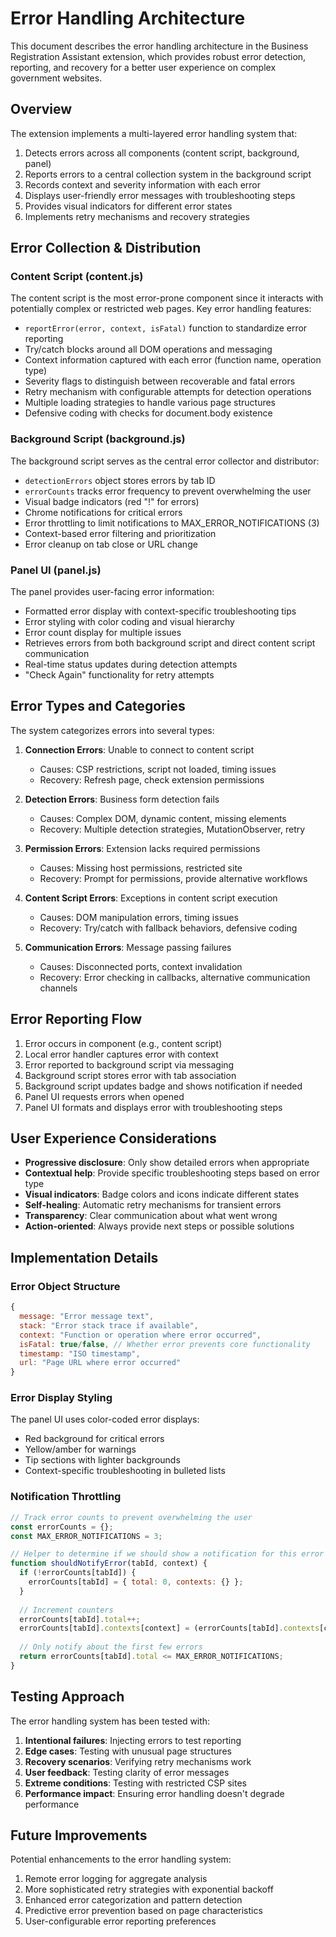 # Error Handling Architecture

This document describes the error handling architecture in the Business Registration Assistant extension, which provides robust error detection, reporting, and recovery for a better user experience on complex government websites.

## Overview

The extension implements a multi-layered error handling system that:

1. Detects errors across all components (content script, background, panel)
2. Reports errors to a central collection system in the background script
3. Records context and severity information with each error
4. Displays user-friendly error messages with troubleshooting steps
5. Provides visual indicators for different error states
6. Implements retry mechanisms and recovery strategies

## Error Collection & Distribution

### Content Script (content.js)

The content script is the most error-prone component since it interacts with potentially complex or restricted web pages. Key error handling features:

- `reportError(error, context, isFatal)` function to standardize error reporting
- Try/catch blocks around all DOM operations and messaging
- Context information captured with each error (function name, operation type)
- Severity flags to distinguish between recoverable and fatal errors
- Retry mechanism with configurable attempts for detection operations
- Multiple loading strategies to handle various page structures
- Defensive coding with checks for document.body existence

### Background Script (background.js)

The background script serves as the central error collector and distributor:

- `detectionErrors` object stores errors by tab ID
- `errorCounts` tracks error frequency to prevent overwhelming the user
- Visual badge indicators (red "!" for errors)
- Chrome notifications for critical errors
- Error throttling to limit notifications to MAX_ERROR_NOTIFICATIONS (3)
- Context-based error filtering and prioritization
- Error cleanup on tab close or URL change

### Panel UI (panel.js)

The panel provides user-facing error information:

- Formatted error display with context-specific troubleshooting tips
- Error styling with color coding and visual hierarchy
- Error count display for multiple issues
- Retrieves errors from both background script and direct content script communication
- Real-time status updates during detection attempts
- "Check Again" functionality for retry attempts

## Error Types and Categories

The system categorizes errors into several types:

1. **Connection Errors**: Unable to connect to content script
   - Causes: CSP restrictions, script not loaded, timing issues
   - Recovery: Refresh page, check extension permissions

2. **Detection Errors**: Business form detection fails
   - Causes: Complex DOM, dynamic content, missing elements
   - Recovery: Multiple detection strategies, MutationObserver, retry

3. **Permission Errors**: Extension lacks required permissions
   - Causes: Missing host permissions, restricted site
   - Recovery: Prompt for permissions, provide alternative workflows

4. **Content Script Errors**: Exceptions in content script execution
   - Causes: DOM manipulation errors, timing issues
   - Recovery: Try/catch with fallback behaviors, defensive coding

5. **Communication Errors**: Message passing failures
   - Causes: Disconnected ports, context invalidation
   - Recovery: Error checking in callbacks, alternative communication channels

## Error Reporting Flow

1. Error occurs in component (e.g., content script)
2. Local error handler captures error with context
3. Error reported to background script via messaging
4. Background script stores error with tab association
5. Background script updates badge and shows notification if needed
6. Panel UI requests errors when opened
7. Panel UI formats and displays error with troubleshooting steps

## User Experience Considerations

- **Progressive disclosure**: Only show detailed errors when appropriate
- **Contextual help**: Provide specific troubleshooting steps based on error type
- **Visual indicators**: Badge colors and icons indicate different states
- **Self-healing**: Automatic retry mechanisms for transient errors
- **Transparency**: Clear communication about what went wrong
- **Action-oriented**: Always provide next steps or possible solutions

## Implementation Details

### Error Object Structure

```javascript
{
  message: "Error message text",
  stack: "Error stack trace if available",
  context: "Function or operation where error occurred",
  isFatal: true/false, // Whether error prevents core functionality
  timestamp: "ISO timestamp",
  url: "Page URL where error occurred"
}
```

### Error Display Styling

The panel UI uses color-coded error displays:
- Red background for critical errors
- Yellow/amber for warnings
- Tip sections with lighter backgrounds
- Context-specific troubleshooting in bulleted lists

### Notification Throttling

```javascript
// Track error counts to prevent overwhelming the user
const errorCounts = {};
const MAX_ERROR_NOTIFICATIONS = 3;

// Helper to determine if we should show a notification for this error
function shouldNotifyError(tabId, context) {
  if (!errorCounts[tabId]) {
    errorCounts[tabId] = { total: 0, contexts: {} };
  }
  
  // Increment counters
  errorCounts[tabId].total++;
  errorCounts[tabId].contexts[context] = (errorCounts[tabId].contexts[context] || 0) + 1;
  
  // Only notify about the first few errors
  return errorCounts[tabId].total <= MAX_ERROR_NOTIFICATIONS;
}
```

## Testing Approach

The error handling system has been tested with:

1. **Intentional failures**: Injecting errors to test reporting
2. **Edge cases**: Testing with unusual page structures
3. **Recovery scenarios**: Verifying retry mechanisms work
4. **User feedback**: Testing clarity of error messages
5. **Extreme conditions**: Testing with restricted CSP sites
6. **Performance impact**: Ensuring error handling doesn't degrade performance

## Future Improvements

Potential enhancements to the error handling system:

1. Remote error logging for aggregate analysis
2. More sophisticated retry strategies with exponential backoff
3. Enhanced error categorization and pattern detection
4. Predictive error prevention based on page characteristics
5. User-configurable error reporting preferences